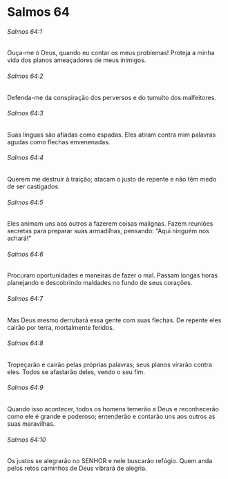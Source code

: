 # Salmos 64

###### Salmos 64:1

Ouça-me ó Deus, quando eu contar os meus problemas! Proteja a minha vida dos planos ameaçadores de meus inimigos.

###### Salmos 64:2

Defenda-me da conspiração dos perversos e do tumulto dos malfeitores.

###### Salmos 64:3

Suas línguas são afiadas como espadas. Eles atiram contra mim palavras agudas como flechas envenenadas.

###### Salmos 64:4

Querem me destruir à traição; atacam o justo de repente e não têm medo de ser castigados.

###### Salmos 64:5

Eles animam uns aos outros a fazerem coisas malignas. Fazem reuniões secretas para preparar suas armadilhas, pensando: “Aqui ninguém nos achará!”

###### Salmos 64:6

Procuram oportunidades e maneiras de fazer o mal. Passam longas horas planejando e descobrindo maldades no fundo de seus corações.

###### Salmos 64:7

Mas Deus mesmo derrubará essa gente com suas flechas. De repente eles cairão por terra, mortalmente feridos.

###### Salmos 64:8

Tropeçarão e cairão pelas próprias palavras; seus planos virarão contra eles. Todos se afastarão deles, vendo o seu fim.

###### Salmos 64:9

Quando isso acontecer, todos os homens temerão a Deus e reconhecerão como ele é grande e poderoso; entenderão e contarão uns aos outros as suas maravilhas.

###### Salmos 64:10

Os justos se alegrarão no SENHOR e nele buscarão refúgio. Quem anda pelos retos caminhos de Deus vibrará de alegria.

